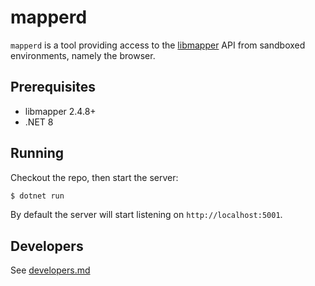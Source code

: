 # mapperd
`mapperd` is a tool providing access to the [libmapper](https://github.com/libmapper/libmapper) API from sandboxed
environments, namely the browser.

## Prerequisites
- libmapper 2.4.8+
- .NET 8

## Running
Checkout the repo, then start the server:
```bash
$ dotnet run
```
By default the server will start listening on `http://localhost:5001`.

## Developers
See [developers.md](docs/developers.md)